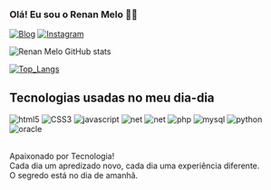 ### Olá! Eu sou o Renan Melo 🤙🏻

[![Blog](https://img.shields.io/website?label=RmWeb.com.br&style=for-the-badge&url=https://rmweb.com.br/)](https://rmweb.com.br)
[![Instagram](https://img.shields.io/badge/Instagram-E4405F?style=for-the-badge&logo=instagram&logoColor=white)](https://instagram/renancmelo)

![Renan Melo GitHub stats](https://github-readme-stats.vercel.app/api?username=rcmelo&show_icons=true&theme=dracula)

[![Top_Langs](https://github-readme-stats.vercel.app/api/top-langs/?username=rcmelo)](https://github.com/rcmelo/github-readme-stats)

## Tecnologias usadas no meu dia-dia

<div style="display: inline_block">
   <img align="cente" alt="html5" src="https://img.shields.io/badge/HTML5-E34F26?style=for-the-badge&logo=html5&logoColor=white"/>
   <img align="cente" alt="CSS3" src="https://img.shields.io/badge/CSS3-157286?style=for-the-badge&logo=css3&logoColor=white"/>
   <img align="cente" alt="javascript" src="https://img.shields.io/badge/JavaScript-323340?style=for-the-badge&logo=javascript&logoColor=F7DF1E"/>
   <img align="cente" alt="net" src="https://img.shields.io/badge/C%23-239120?style=for-the-badge&logo=c-sharp&logoColor=white"/>
   <img align="cente" alt="net" src="https://img.shields.io/badge/.Net-5C2D91?style=for-the-badge&logo=.net&logoColor=white"/>
   <img align="cente" alt="php" src="https://img.shields.io/badge/PHP-007ACC?style=for-the-badge&logo=php&logoColor=white"/>
   <img align="cente" alt="mysql" src="https://img.shields.io/badge/MySql-FFFFFF?style=for-the-badge&logo=mysql&logoColor=#4479A1"/>
   <img align="cente" alt="python" src="https://img.shields.io/badge/Python-3776AB?style=for-the-badge&logo=python&logoColor=F7DF1E"/>
   <img align="cente" alt="oracle" src="https://img.shields.io/badge/pl/sql-F40D12?style=for-the-badge&logo=adminer&logoColor=white"/>
   
   
</div><br>


Apaixonado por Tecnologia!<br>
Cada dia um apredizado novo, cada dia uma experiência diferente.<br>
O segredo está no dia de amanhã.
